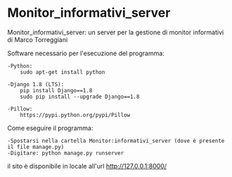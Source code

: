 # Monitor_informativi_server
Monitor_informativi_server: un server per la gestione di monitor informativi di Marco Torreggiani

Software necessario per l'esecuzione del programma:


    -Python:
        sudo apt-get install python

    -Django 1.8 (LTS):
        pip install Django==1.8
        sudo pip install --upgrade Django==1.8

    -Pillow:
        https://pypi.python.org/pypi/Pillow


Come eseguire il programma:


    -Spostarsi nella cartella Monitor:informativi_server (dove è presente il file manage.py)
    -Digitare: python manage.py runserver


il sito è disponibile in locale all'url http://127.0.0.1:8000/
